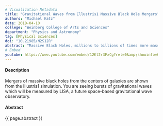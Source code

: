 ```yaml
---
# Visualization Metadata
title: "Gravitational Waves from Illustris1 Massive Black Hole Mergers"
authors: "Michael Katz"
date: 2018-04-10
college: "Weinberg College of Arts and Sciences"
department: "Physics and Astronomy"
tag: [Physical Sciences]
doi: "10.21985/N2S12R"
abstract: "Massive Black Holes, millions to billions of times more massive than our sun, exist in the centers of most galaxies. However, the formation and evolution of these objects through accretion of gas and mergers with other black holes is still a great mystery. LISA, a future space-based gravitational wave detector, will illuminate this process dating back to early times in the universe by measuring gravitational waves (GW) from mergers of these black holes. This visualization captures these processes over time by showing bursts of GWs from the merger events in the Illustris1 large-scale cosmological simulation (Sijacki et al 2015). The animation illuminates the spatial, temporal, and amplitude distributions of the mergers in the simulation."
# Embed
youtube: https://www.youtube.com/embed/12Kt2r3FxCg?rel=0&amp;showinfo=0
---
```

#### Description
Mergers of massive black holes from the centers of galaxies are shown from the Illustris1 simulation. You are seeing bursts of gravitational waves which will be measured by LISA, a future space-based gravitational wave observatory.

#### Abstract
{{ page.abstract }}
